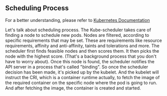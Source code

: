 ## Scheduling Process

For a better understanding, please refer to [Kubernetes Documentation](https://kubernetes.io/docs/concepts/scheduling-eviction/kube-scheduler/)

Let's talk about scheduling process. The Kube-scheduler takes care of finding a node to schedule new pods. Nodes are filtered, according to specific requirements that may be set. These are requirements like resource requirements, affinity and anti-affinity, taints and tolerations and more. The scheduler first finds feasible nodes and then scores them. It then picks the node with the highest score. (That's a background process that you don't have to worry about). 
Once this node is found, the scheduler notifies the API server in a process that's called "binding". So once the scheduler decision has been made, it's picked up by the kubelet. And the kubelet will instruct the CRI, which is a container runtime actually, to fetch the image of the required container on the specific node where the pod is going to run. And after fetching the image, the container is created and started.





